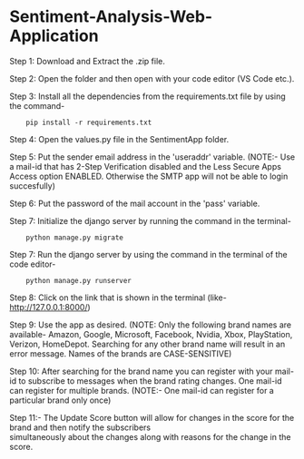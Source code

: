 # Sentiment-Analysis-Web-Application

Step 1: Download and Extract the .zip file.

Step 2: Open the folder and then open with your code editor (VS Code etc.).

Step 3: Install all the dependencies from the requirements.txt file by using the command- 

        pip install -r requirements.txt
        
Step 4: Open the values.py file in the SentimentApp folder.

Step 5: Put the sender email address in the 'useraddr' variable. 
        (NOTE:- Use a mail-id that has 2-Step Verification disabled and the Less Secure Apps Access option ENABLED. Otherwise the SMTP app will not be able to login succesfully)
        
Step 6: Put the password of the mail account in the 'pass' variable.

Step 7: Initialize the django server by running the command in the terminal-

        python manage.py migrate

Step 7: Run the django server by using the command in the terminal of the code editor- 

        python manage.py runserver
        
Step 8: Click on the link that is shown in the terminal (like- http://127.0.0.1:8000/)

Step 9: Use the app as desired.
        (NOTE: Only the following brand names are available- Amazon, Google, Microsoft, Facebook, Nvidia, Xbox, PlayStation, Verizon, HomeDepot. Searching for any other brand name will result in an error message. Names of the brands are CASE-SENSITIVE)
        
Step 10: After searching for the brand name you can register with your mail-id to subscribe to messages when the brand rating changes. One mail-id can register for multiple brands.
         (NOTE:- One mail-id can register for a particular brand only once)
         
Step 11:- The Update Score button will allow for changes in the score for the brand and then notify the subscribers         
          simultaneously about the changes along with reasons for the change in the score.
